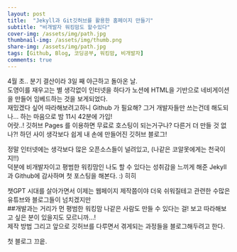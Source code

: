```yaml
---
layout: post
title:  "Jekyll과 Git깃허브를 활용한 홈페이지 만들기"
subtitle: "비개발자 워킹맘도 할수있다"
cover-img: /assets/img/path.jpg
thumbnail-img: /assets/img/thumb.png
share-img: /assets/img/path.jpg
tags: [Github, Blog, 코딩공부, 워킹맘, 비개발자]
comments: true
---
```


4월 초.. 분기 결산이라 3일 째 야근하고 돌아온 날.<br> 
도영이를 재우고는 별 생각없이 인터넷을 하다가 노션에 HTML을 기반으로 네비게이션을 만들어 임베드하는 것을 보게되었다. <br>
재밌겠다 싶어 따라해보려고하니 Github 가 필요해? 그거 개발자들만 쓰는건데 해도되나... 하는 마음으로 밤 11시 42분에 가입! <br>
어랏..! 깃허브 Pages 를 이용하면 무료로 호스팅이 되는거구나? 다른거 더 만들 것 없나?! 하던 사이 생각보다 쉽게 내 손에 만들어진 깃허브 블로그! <br> 

정말 인터넷에는 생각보다 많은 오픈소스들이 널려있고, (나같은 코알못에게는 천국이지!!) <br> 
덕분에 비개발자이고 평범한 워킹맘인 나도 할 수 있다는 성취감을 느끼게 해준 Jekyll과 Github에 감사하며 첫 포스팅을 해본다. :) 히히 <br> 

챗GPT 시대를 살아가면서 이제는 웹페이지 제작쯤이야 더욱 쉬워질테고 관련한 수많은 유튜브와 블로그들이 넘치겠지만 <br>
##개발과는 거리가 먼 평범한 워킹맘 나같은 사람도 만들 수 있다는 걸!   보고 따라해보고 싶은 분이 있을지도 모르니까...! <br>
제작 방법 그리고 앞으로 깃허브를 다루면서 겪게되는 과정들을 블로그해두려고 한다. <br>

첫 블로그  끄읕. <br>


